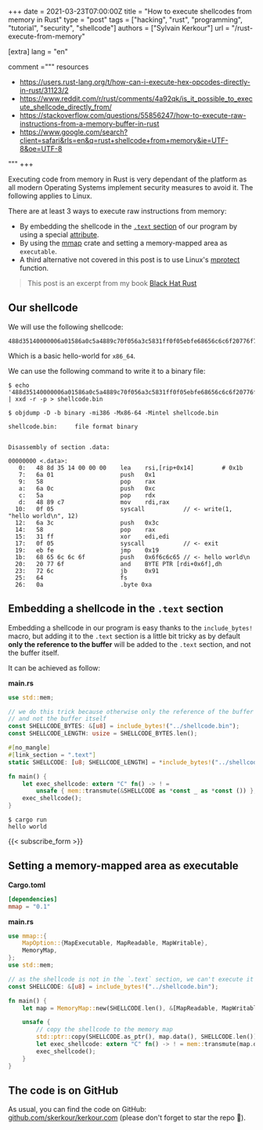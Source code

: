 +++
date = 2021-03-23T07:00:00Z
title = "How to execute shellcodes from memory in Rust"
type = "post"
tags = ["hacking", "rust", "programming", "tutorial", "security", "shellcode"]
authors = ["Sylvain Kerkour"]
url = "/rust-execute-from-memory"

[extra]
lang = "en"

comment ="""
resources
* https://users.rust-lang.org/t/how-can-i-execute-hex-opcodes-directly-in-rust/31123/2
* https://www.reddit.com/r/rust/comments/4a92qk/is_it_possible_to_execute_shellcode_directly_from/
* https://stackoverflow.com/questions/55856247/how-to-execute-raw-instructions-from-a-memory-buffer-in-rust
* https://www.google.com/search?client=safari&rls=en&q=rust+shellcode+from+memory&ie=UTF-8&oe=UTF-8

"""
+++

Executing code from memory in Rust is very dependant of the platform as all modern Operating Systems implement security measures to avoid it. The following applies to Linux.

There are at least 3 ways to execute raw instructions from memory:
* By embedding the shellcode in the [`.text` section](https://en.wikipedia.org/wiki/Code_segment) of our program by using a special [attribute](https://doc.rust-lang.org/reference/attributes.html).
* By using the [mmap](https://crates.io/crates/mmap) crate and setting a memory-mapped area as `executable`.
* A third alternative not covered in this post is to use Linux's [mprotect](https://man7.org/linux/man-pages/man2/mprotect.2.html) function.

> This post is an excerpt from my book [Black Hat Rust](https://kerkour.com/black-hat-rust)



## Our shellcode

We will use the following shellcode:

```
488d35140000006a01586a0c5a4889c70f056a3c5831ff0f05ebfe68656c6c6f20776f726c640a
```

Which is a basic hello-world for `x86_64`.

We can use the following command to write it to a binary file:

```
$ echo '488d35140000006a01586a0c5a4889c70f056a3c5831ff0f05ebfe68656c6c6f20776f726c640a' | xxd -r -p > shellcode.bin
```


```
$ objdump -D -b binary -mi386 -Mx86-64 -Mintel shellcode.bin

shellcode.bin:     file format binary


Disassembly of section .data:

00000000 <.data>:
   0:   48 8d 35 14 00 00 00    lea    rsi,[rip+0x14]        # 0x1b
   7:   6a 01                   push   0x1
   9:   58                      pop    rax
   a:   6a 0c                   push   0xc
   c:   5a                      pop    rdx
   d:   48 89 c7                mov    rdi,rax
  10:   0f 05                   syscall           // <- write(1, "hello world\n", 12)
  12:   6a 3c                   push   0x3c
  14:   58                      pop    rax
  15:   31 ff                   xor    edi,edi
  17:   0f 05                   syscall           // <- exit
  19:   eb fe                   jmp    0x19
  1b:   68 65 6c 6c 6f          push   0x6f6c6c65 // <- hello world\n
  20:   20 77 6f                and    BYTE PTR [rdi+0x6f],dh
  23:   72 6c                   jb     0x91
  25:   64                      fs
  26:   0a                      .byte 0xa
```


## Embedding a shellcode in the `.text` section

<!-- In modern OSes the `.text` section is <!-- A verifier !! the only one which can execute code.  -->

Embedding a shellcode in our program is easy thanks to the `include_bytes!` macro, but adding it to the `.text` section is a little bit tricky as by default **only the reference to the buffer** will be added to the `.text` section, and not the buffer itself.

It can be achieved as follow:

**main.rs**
```rust
use std::mem;

// we do this trick because otherwise only the reference of the buffer is in the .text section
// and not the buffer itself
const SHELLCODE_BYTES: &[u8] = include_bytes!("../shellcode.bin");
const SHELLCODE_LENGTH: usize = SHELLCODE_BYTES.len();

#[no_mangle]
#[link_section = ".text"]
static SHELLCODE: [u8; SHELLCODE_LENGTH] = *include_bytes!("../shellcode.bin");

fn main() {
    let exec_shellcode: extern "C" fn() -> ! =
        unsafe { mem::transmute(&SHELLCODE as *const _ as *const ()) };
    exec_shellcode();
}
```


```
$ cargo run
hello world
```


{{< subscribe_form >}}


## Setting a memory-mapped area as executable


**Cargo.toml**
```toml
[dependencies]
mmap = "0.1"
```

**main.rs**
```rust
use mmap::{
    MapOption::{MapExecutable, MapReadable, MapWritable},
    MemoryMap,
};
use std::mem;

// as the shellcode is not in the `.text` section, we can't execute it as it
const SHELLCODE: &[u8] = include_bytes!("../shellcode.bin");

fn main() {
    let map = MemoryMap::new(SHELLCODE.len(), &[MapReadable, MapWritable, MapExecutable]).unwrap();

    unsafe {
        // copy the shellcode to the memory map
        std::ptr::copy(SHELLCODE.as_ptr(), map.data(), SHELLCODE.len());
        let exec_shellcode: extern "C" fn() -> ! = mem::transmute(map.data());
        exec_shellcode();
    }
}
```


## The code is on GitHub

As usual, you can find the code on GitHub: [github.com/skerkour/kerkour.com](https://github.com/skerkour/kerkour.com/tree/main/blog/2021/2021_03_23_how_to_execute_shellcodes_from_memory_in_rust) (please don't forget to star the repo 🙏).







<!-- Want to learn more about security and Rust? I'm writing the book [Black Hat Rust](https://academy.kerkour.com/black-hat-rust?coupon=BLOG) (available in early access) where, among other things, we will craft shellcodes directly in Rust. Here is a coupon to save 10€ on the book: [https://academy.kerkour.com/black-hat-rust?coupon=BLOG](https://academy.kerkour.com/black-hat-rust?coupon=BLOG) -->
